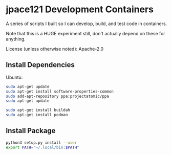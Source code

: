 # jpace121 Development Containers

A series of scripts I built so I can develop, build, and test code in
containers.

Note that this is a HUGE experiment still, don't actually depend on these
for anything.

License (unless otherwise noted): Apache-2.0

## Install Dependencies

Ubuntu:
```bash
sudo apt-get update 
sudo apt-get install software-properties-common
sudo add-apt-repository ppa:projectatomic/ppa
sudo apt-get update 

sudo apt-get install buildah
sudo apt-get install podman
```

## Install Package
```bash
python3 setup.py install --user
export PATH="~/.local/bin:$PATH"
```
